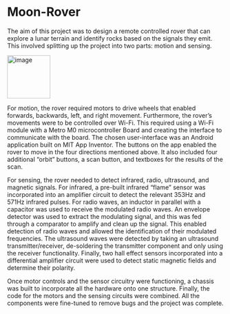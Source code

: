 # Moon-Rover

The aim of this project was to design a remote controlled rover that can explore a lunar terrain and identify rocks based on the signals they emit. This involved splitting up the project into two parts: motion and sensing.

<img width="100" alt="image" src="https://github.com/anish-narain/Moon-Rover/assets/69715492/b8ad9c22-d8c4-4c7e-8f93-808a69b3fd75">


For motion, the rover required motors to drive wheels that enabled forwards, backwards, left, and right movement. Furthermore, the rover’s movements were to be controlled over Wi-Fi. This required using a Wi-Fi module with a Metro M0 microcontroller Board and creating the interface to communicate with the board. The chosen user-interface was an Android application built on MIT App Inventor. The buttons on the app enabled the rover to move in the four directions mentioned above. It also included four additional “orbit” buttons, a scan button, and textboxes for the results of the scan.

For sensing, the rover needed to detect infrared, radio, ultrasound, and magnetic signals. For infrared, a pre-built infrared “flame” sensor was incorporated into an amplifier circuit to detect the relevant 353Hz and 571Hz infrared pulses. For radio waves, an inductor in parallel with a capacitor was used to receive the modulated radio waves. An envelope detector was used to extract the modulating signal, and this was fed through a comparator to amplify and clean up the signal. This enabled detection of radio waves and allowed the identification of their modulated frequencies. The ultrasound waves were detected by taking an ultrasound transmitter/receiver, de-soldering the transmitter component and only using the receiver functionality. Finally, two hall effect sensors incorporated into a differential amplifier circuit were used to detect static magnetic fields and determine their polarity.

Once motor controls and the sensor circuitry were functioning, a chassis was built to incorporate all the hardware onto one structure. Finally, the code for the motors and the sensing circuits were combined. All the components were fine-tuned to remove bugs and the project was complete.
